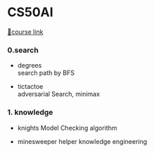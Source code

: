 # CS50AI

[🤍course link](https://cs50.harvard.edu/ai/2024/)


### 0.search
- degrees   
    search path by BFS 

- tictactoe    
    adversarial Search, minimax

### 1. knowledge
- knights
    Model Checking algorithm

- minesweeper helper
    knowledge engineering